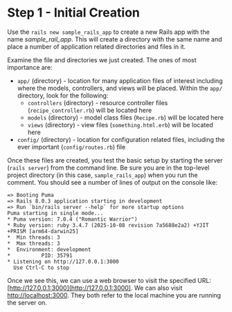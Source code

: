 # Step 1 - Initial Creation

Use the `rails new sample_rails_app` to create a new Rails app with the name *sample_rail_app*. This will create 
a directory with the same name and place a number of application related directories and files in it.

Examine the file and directories we just created. The ones of most importance are:
* `app/` (directory) - location for many application files of interest including where the models, controllers, and views will be placed. Within the `app/` directory, look for the following:
  * `controllers` (directory) - resource controller files (`recipe_controller.rb`) will be located here
  * `models` (directory) - model class files (`Recipe.rb`) will be located here
  * `views` (directory) - view files (`something.html.erb`) will be located here
* `config/` (directory) - location for configuration related files, including the ever important (`config/routes.rb`) file

Once these files are created, you test the basic setup by starting the server (`rails server`) from the command line. Be 
sure you are in the top-level project directory (in this case, `sample_rails_app`) when you run the comment. You should 
see a number of lines of output on the console like:
```text
=> Booting Puma
=> Rails 8.0.3 application starting in development 
=> Run `bin/rails server --help` for more startup options
Puma starting in single mode...
* Puma version: 7.0.4 ("Romantic Warrior")
* Ruby version: ruby 3.4.7 (2025-10-08 revision 7a5688e2a2) +YJIT +PRISM [arm64-darwin25]
*  Min threads: 3
*  Max threads: 3
*  Environment: development
*          PID: 35791
* Listening on http://127.0.0.1:3000
  Use Ctrl-C to stop
```

Once we see this, we can use a web browser to visit the specified URL: [http://127.0.0.1:3000](http://127.0.0.1:3000). We
can also visit [http://localhost:3000](http://localhost:3000). They both refer to the local machine you are running the 
server on.